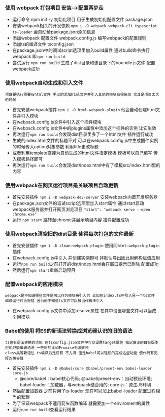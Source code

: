 ### 使用 webpack 打包项目  安装——>配置两步走

- 运行命令 npm init -y 初始化项目 用于生成初始化配置文件 package.json
- 安装webpack相关的开发依赖 `npm i -D webpack webpack-cli typescript ts-loader`  会自动给package.json添加信息
- 添加webpack 配置文件 webpack.config.js 编写webpack的配置规则
- 添加ts的编译文件 tsconfig.json
- 在package.json中的调试script选项里加入build属性 通过build命令执行webpack  即`npm run build`
- 尝试运行 `npm run build` 生成了dist目录和该目录下的boundle.js文件 配置webpack成功

### 使用webpack自动生成和引入文件
    项目要执行需要有html文件 手动的添加html文件并引入其他的模块会很麻烦 尤其是项目太大的时候
- 首先安装webpack插件  `npm i -D html-webpack-plugin` 他会自动创建html文件并引入模块
- 在webpack.config.js文件中引入这个插件模块
- 在webpack.config.js文件中的plugins属性中添加这个插件的实例 让它生效
- 再次运行`npm run build`会发现dist目录里多了一个html文件 插件运行成功
- 生成的index.html文件的标题不对 可以在webpack.config.js中生成插件实例的时候传入option对象参数 利用title更改标题 
- 或者利用template直接为自动生成的html文件指定模板 模板可以自己编写 传入模板路径即可
- 再次运行`npm run build`会发现dist/index.html中有了模板src/index.html里的内容

### 使用webpack在网页运行项目是关联项目自动更新
- 首先安装插件 `npm i -D webpack-dev-server` 安装webpack内置开发服务器
- 在package.json文件的调试script选项里加入start属性 通过start启动webpack服务器并打开网页浏览项目 `"start": "webpack serve --open chrome.exe"`
- 运行 `npm start` 跳转至chrome并展示项目内容 插件配置成功

### 使用webpack清空旧的dist目录 使得每次打包的文件最新
- 首先安装插件 `npm i -D clean-webpack-plugin` 使用同`html-webpack-plugin`插件 
- 在webpack.config.js中引入 并创建实例即可  非默认导出因此用解构赋值应用
- 运行`npm run build`之前打开的dist/index.html会在窗口提示已删除 配置成功
- 然后运行`npm start`重新启动项目

### 配置webpack的应用模块
    webpack是不知道哪些文件是可以作为模块被引入的 比如在index.ts中引入另一个ts文件 编译运行时会报错 因为他不知道ts文件可以被当作模块引入
- 在webpack.config.js文件中添加resolve属性 在其中设置哪些文件可以当成引用模块

### Babel的使用 将ES的新语法转换成浏览器认识的旧的语法
    ts也有语法转换的功能 在tsconfig.json文件中可以设置target属性 指定编译的目标版本 但他只能编译语法 一些新的比如Promise无法转换
    class类等新语法 ts编译后是没有 不支持 但是babel可以轻松的完成这些功能 使代码有更好的兼容性
- 首先安装插件 `npm i -D @babel/core @babel/preset-env babel-loader core-js` 
    - @core/babel：babel核心代码; @babel/preset-env：自动预设环境; babel-loader：加载器，与webpack结合用的;  core-js：原生JS环境
- 然后配置加载器 之前只用了ts-loader 现在可以加上babel-loader  配置过程相当的繁琐
- 为了保证webpack不适用箭头函数编译 就需要加一个enviroment的属性
- 运行`npm run build`查看运行结果
